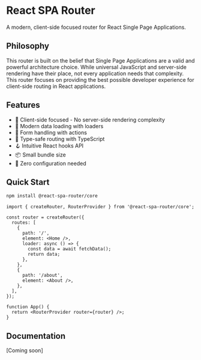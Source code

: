 # React SPA Router

A modern, client-side focused router for React Single Page Applications.

## Philosophy

This router is built on the belief that Single Page Applications are a valid and powerful architecture choice. While universal JavaScript and server-side rendering have their place, not every application needs that complexity. This router focuses on providing the best possible developer experience for client-side routing in React applications.

## Features

- 🎯 Client-side focused - No server-side rendering complexity
- 🔄 Modern data loading with loaders
- 📝 Form handling with actions
- 🎨 Type-safe routing with TypeScript
- 🪝 Intuitive React hooks API
- 📦 Small bundle size
- 🚀 Zero configuration needed

## Quick Start

```bash
npm install @react-spa-router/core
```

```tsx
import { createRouter, RouterProvider } from '@react-spa-router/core';

const router = createRouter({
  routes: [
    {
      path: '/',
      element: <Home />,
      loader: async () => {
        const data = await fetchData();
        return data;
      },
    },
    {
      path: '/about',
      element: <About />,
    },
  ],
});

function App() {
  return <RouterProvider router={router} />;
}
```

## Documentation

[Coming soon] 
